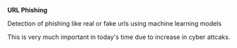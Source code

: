 **URL Phishing**


Detection of phishing like real or fake urls using machine learning models


This is very much important in today's time due to increase in cyber attcaks.
